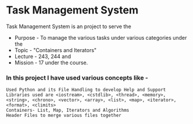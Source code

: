 # Task Management System 
Task Management System is an project to serve the

  - Purpose - To manage the various tasks under various categories under the 
  - Topic - "Containers and Iterators"
  - Lecture - 243, 244 and 
  - Mission - 17 under the course. 
  
### In this project I have used various concepts like -
    Used Python and its File Handling to develop Help and Support
    Libraries used are <iostream>, <cstdlib>, <thread>, <memory>, <string>, <chrono>, <vector>, <array>, <list>, <map>, <iterator>, <format>, <climits>
    Containers- List, Map, Iterators and Algorithms
    Header Files to merge various files together
